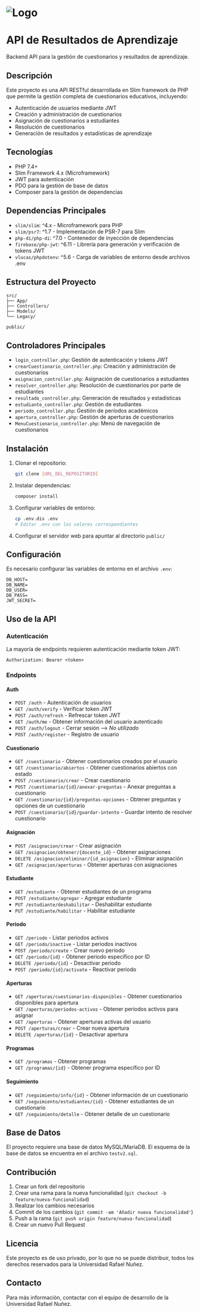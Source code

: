 # ![Logo](https://axis.uninunez.edu.co/images/uninunez/vm/logotxtteal.svg)

# API de Resultados de Aprendizaje

Backend API para la gestión de cuestionarios y resultados de aprendizaje.

## Descripción

Este proyecto es una API RESTful desarrollada en Slim framework de PHP que permite la gestión completa de cuestionarios educativos, incluyendo:

- Autenticación de usuarios mediante JWT
- Creación y administración de cuestionarios
- Asignación de cuestionarios a estudiantes
- Resolución de cuestionarios
- Generación de resultados y estadísticas de aprendizaje

## Tecnologías

- PHP 7.4+
- Slim Framework 4.x (Microframework)
- JWT para autenticación
- PDO para la gestión de base de datos
- Composer para la gestión de dependencias

## Dependencias Principales

- `slim/slim`: ^4.x - Microframework para PHP
- `slim/psr7`: ^1.7 - Implementación de PSR-7 para Slim
- `php-di/php-di`: ^7.0 - Contenedor de inyección de dependencias
- `firebase/php-jwt`: ^6.11 - Librería para generación y verificación de tokens JWT
- `vlucas/phpdotenv`: ^5.6 - Carga de variables de entorno desde archivos .env

## Estructura del Proyecto

```
src/
├── App/
├── Controllers/
├── Models/
└── Legacy/

public/
```

## Controladores Principales

- `login_controller.php`: Gestión de autenticación y tokens JWT
- `crearCuestionario_controller.php`: Creación y administración de cuestionarios
- `asignacion_controller.php`: Asignación de cuestionarios a estudiantes
- `resolver_controller.php`: Resolución de cuestionarios por parte de estudiantes
- `resultado_controller.php`: Generación de resultados y estadísticas
- `estudiante_controller.php`: Gestión de estudiantes
- `periodo_controller.php`: Gestión de períodos académicos
- `apertura_controller.php`: Gestión de aperturas de cuestionarios
- `MenuCuestionario_controller.php`: Menú de navegación de cuestionarios

## Instalación

1. Clonar el repositorio:
   ```bash
   git clone [URL_DEL_REPOSITORIO]
   ```

2. Instalar dependencias:
   ```bash
   composer install
   ```

3. Configurar variables de entorno:
   ```bash
   cp .env.dis .env
   # Editar .env con los valores correspondientes
   ```

4. Configurar el servidor web para apuntar al directorio `public/`

## Configuración

Es necesario configurar las variables de entorno en el archivo `.env`:

```
DB_HOST=
DB_NAME=
DB_USER=
DB_PASS=
JWT_SECRET=
```

## Uso de la API

### Autenticación

La mayoría de endpoints requieren autenticación mediante token JWT:

```
Authorization: Bearer <token>
```

### Endpoints

#### Auth
- `POST /auth` - Autenticación de usuarios
- `GET /auth/verify` - Verificar token JWT
- `POST /auth/refresh` - Refrescar token JWT
- `GET /auth/me` - Obtener información del usuario autenticado
- `POST /auth/logout` - Cerrar sesión --> *No utilizado*
- `POST /auth/register` - Registro de usuario

#### Cuestionario
- `GET /cuestionario` - Obtener cuestionarios creados por el usuario
- `GET /cuestionario/abiertos` - Obtener cuestionarios abiertos con estado
- `POST /cuestionario/crear` - Crear cuestionario
- `POST /cuestionario/{id}/anexar-preguntas` - Anexar preguntas a cuestionario
- `GET /cuestionario/{id}/preguntas-opciones` - Obtener preguntas y opciones de un cuestionario
- `POST /cuestionario/{id}/guardar-intento` - Guardar intento de resolver cuestionario

#### Asignación
- `POST /asignacion/crear` - Crear asignación
- `GET /asignacion/obtener/{docente_id}` - Obtener asignaciones
- `DELETE /asignacion/eliminar/{id_asignacion}` - Eliminar asignación
- `GET /asignacion/aperturas` - Obtener aperturas con asignaciones

#### Estudiante
- `GET /estudiante` - Obtener estudiantes de un programa
- `POST /estudiante/agregar` - Agregar estudiante
- `PUT /estudiante/deshabilitar` - Deshabilitar estudiante
- `PUT /estudiante/habilitar` - Habilitar estudiante

#### Periodo
- `GET /periodo` - Listar periodos activos
- `GET /periodo/inactive` - Listar periodos inactivos
- `POST /periodo/create` - Crear nuevo periodo
- `GET /periodo/{id}` - Obtener periodo específico por ID
- `DELETE /periodo/{id}` - Desactivar periodo
- `POST /periodo/{id}/activate` - Reactivar periodo

#### Aperturas
- `GET /aperturas/cuestionarios-disponibles` - Obtener cuestionarios disponibles para apertura
- `GET /aperturas/periodos-activos` - Obtener periodos activos para asignar
- `GET /aperturas` - Obtener aperturas activas del usuario
- `POST /aperturas/crear` - Crear nueva apertura
- `DELETE /aperturas/{id}` - Desactivar apertura

#### Programas
- `GET /programas` - Obtener programas
- `GET /programas/{id}` - Obtener programa específico por ID

#### Seguimiento
- `GET /seguimiento/info/{id}` - Obtener información de un cuestionario
- `GET /seguimiento/estudiantes/{id}` - Obtener estudiantes de un cuestionario
- `GET /seguimiento/detalle` - Obtener detalle de un cuestionario

## Base de Datos

El proyecto requiere una base de datos MySQL/MariaDB. El esquema de la base de datos se encuentra en el archivo `testv2.sql`.

## Contribución

1. Crear un fork del repositorio
2. Crear una rama para la nueva funcionalidad (`git checkout -b feature/nueva-funcionalidad`)
3. Realizar los cambios necesarios
4. Commit de los cambios (`git commit -am 'Añadir nueva funcionalidad'`)
5. Push a la rama (`git push origin feature/nueva-funcionalidad`)
6. Crear un nuevo Pull Request

## Licencia

Este proyecto es de uso privado, por lo que no se puede distribuir, todos los derechos reservados para la Universidad Rafael Nuñez.

## Contacto

Para más información, contactar con el equipo de desarrollo de la Universidad Rafael Nuñez.
